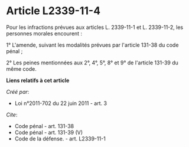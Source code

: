 # Article L2339-11-4

Pour les infractions prévues aux articles L. 2339-11-1 et L. 2339-11-2, les personnes morales encourent : 

1° L'amende, suivant les modalités prévues par l'article 131-38 du code pénal ; 

2° Les peines mentionnées aux 2°, 4°, 5°, 8° et 9° de l'article 131-39 du même code.

**Liens relatifs à cet article**

_Créé par_:

  - Loi n°2011-702 du 22 juin 2011 - art. 3

_Cite_:

  - Code pénal - art. 131-38
  - Code pénal - art. 131-39 (V)
  - Code de la défense. - art. L2339-11-1
